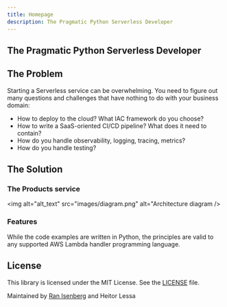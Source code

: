 ```yaml
---
title: Homepage
description: The Pragmatic Python Serverless Developer
---
```

## **The Pragmatic Python Serverless Developer**


## **The Problem**

Starting a Serverless service can be overwhelming. You need to figure out many questions and challenges that have nothing to do with your business domain:

- How to deploy to the cloud? What IAC framework do you choose?
- How to write a SaaS-oriented CI/CD pipeline? What does it need to contain?
- How do you handle observability, logging, tracing, metrics?
- How do you handle testing?

## **The Solution**



### The Products service

<img alt="alt_text" src="images/diagram.png" alt="Architecture diagram />




### **Features**




While the code examples are written in Python, the principles are valid to any supported AWS Lambda handler programming language.









## **License**

This library is licensed under the MIT License. See the [LICENSE](https://github.com/ran-isenberg/serverless-python-demo/blob/main/LICENSE) file.

Maintained by [Ran Isenberg](https://www.ranthebuilder.cloud/) and Heitor Lessa

